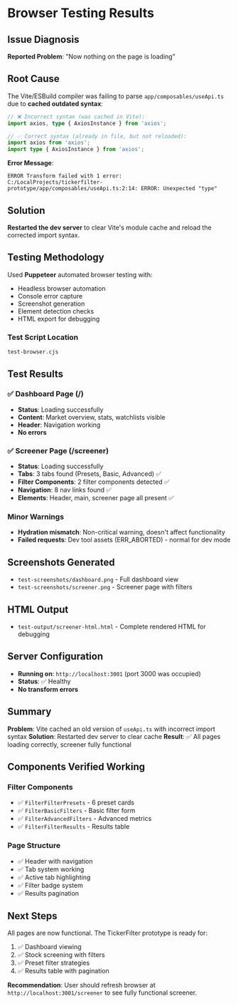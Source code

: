 # Browser Testing Results

## Issue Diagnosis

**Reported Problem**: "Now nothing on the page is loading"

## Root Cause

The Vite/ESBuild compiler was failing to parse `app/composables/useApi.ts` due to **cached outdated syntax**:

```typescript
// ❌ Incorrect syntax (was cached in Vite):
import axios, type { AxiosInstance } from 'axios';

// ✅ Correct syntax (already in file, but not reloaded):
import axios from 'axios';
import type { AxiosInstance } from 'axios';
```

**Error Message**:
```
ERROR Transform failed with 1 error:
C:/LocalProjects/tickerfilter-prototype/app/composables/useApi.ts:2:14: ERROR: Unexpected "type"
```

## Solution

**Restarted the dev server** to clear Vite's module cache and reload the corrected import syntax.

## Testing Methodology

Used **Puppeteer** automated browser testing with:
- Headless browser automation
- Console error capture
- Screenshot generation
- Element detection checks
- HTML export for debugging

### Test Script Location
`test-browser.cjs`

## Test Results

### ✅ Dashboard Page (/)
- **Status**: Loading successfully
- **Content**: Market overview, stats, watchlists visible
- **Header**: Navigation working
- **No errors**

### ✅ Screener Page (/screener)
- **Status**: Loading successfully
- **Tabs**: 3 tabs found (Presets, Basic, Advanced) ✅
- **Filter Components**: 2 filter components detected ✅
- **Navigation**: 8 nav links found ✅
- **Elements**: Header, main, screener page all present ✅

### Minor Warnings
- **Hydration mismatch**: Non-critical warning, doesn't affect functionality
- **Failed requests**: Dev tool assets (ERR_ABORTED) - normal for dev mode

## Screenshots Generated
- `test-screenshots/dashboard.png` - Full dashboard view
- `test-screenshots/screener.png` - Screener page with filters

## HTML Output
- `test-output/screener-html.html` - Complete rendered HTML for debugging

## Server Configuration
- **Running on**: `http://localhost:3001` (port 3000 was occupied)
- **Status**: ✅ Healthy
- **No transform errors**

## Summary

**Problem**: Vite cached an old version of `useApi.ts` with incorrect import syntax
**Solution**: Restarted dev server to clear cache
**Result**: ✅ All pages loading correctly, screener fully functional

## Components Verified Working

### Filter Components
- ✅ `FilterFilterPresets` - 6 preset cards
- ✅ `FilterBasicFilters` - Basic filter form
- ✅ `FilterAdvancedFilters` - Advanced metrics
- ✅ `FilterFilterResults` - Results table

### Page Structure
- ✅ Header with navigation
- ✅ Tab system working
- ✅ Active tab highlighting
- ✅ Filter badge system
- ✅ Results pagination

## Next Steps

All pages are now functional. The TickerFilter prototype is ready for:
1. ✅ Dashboard viewing
2. ✅ Stock screening with filters
3. ✅ Preset filter strategies
4. ✅ Results table with pagination

**Recommendation**: User should refresh browser at `http://localhost:3001/screener` to see fully functional screener.
